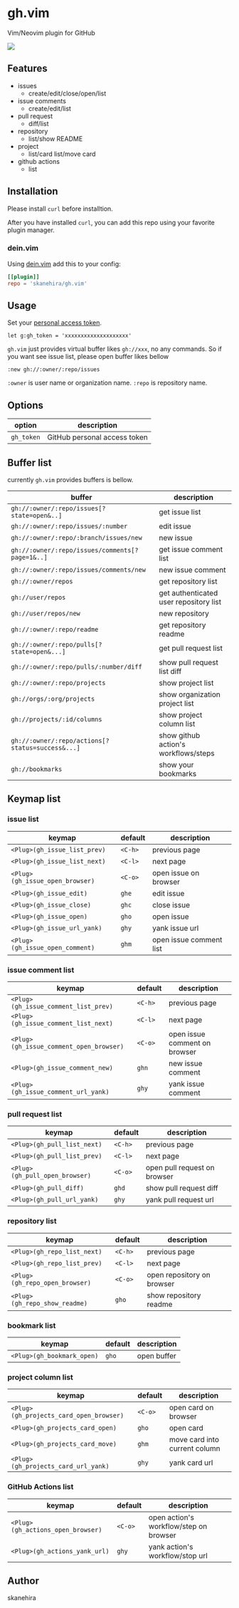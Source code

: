 # gh.vim
Vim/Neovim plugin for GitHub

![](https://i.imgur.com/tTTSZs6.gif)

## Features
- issues
  - create/edit/close/open/list
- issue comments
  - create/edit/list
- pull request
  - diff/list
- repository
  - list/show README
- project
  - list/card list/move card
- github actions
  - list

## Installation
Please install `curl` before installtion.

After you have installed `curl`, you can add this repo using your favorite plugin manager.

### dein.vim

Using [dein.vim](https://github.com/Shougo/dein.vim) add this to your config:

```toml
[[plugin]]
repo = 'skanehira/gh.vim'
```

## Usage
Set your [personal access token](https://github.com/settings/tokens).

```vim
let g:gh_token = 'xxxxxxxxxxxxxxxxxxxx'
```

`gh.vim` just provides virtual buffer likes `gh://xxx`, no any commands.
So if you want see issue list, please open buffer likes bellow

```
:new gh://:owner/:repo/issues
```

`:owner` is user name or organization name.
`:repo` is repository name.

## Options

| option     | description                  |
|------------|------------------------------|
| `gh_token` | GitHub personal access token |

## Buffer list
currently `gh.vim` provides buffers is bellow.

| buffer                                           | description                            |
|--------------------------------------------------|----------------------------------------|
| `gh://:owner/:repo/issues[?state=open&..]`       | get issue list                         |
| `gh://:owner/:repo/issues/:number`               | edit issue                             |
| `gh://:owner/:repo/:branch/issues/new`           | new issue                              |
| `gh://:owner/:repo/issues/comments[?page=1&..]`  | get issue comment list                 |
| `gh://:owner/:repo/issues/comments/new`          | new issue comment                      |
| `gh://:owner/repos`                              | get repository list                    |
| `gh://user/repos`                                | get authenticated user repository list |
| `gh://user/repos/new`                            | new repository                         |
| `gh://:owner/:repo/readme`                       | get repository readme                  |
| `gh://:owner/:repo/pulls[?state=open&...]`       | get pull request list                  |
| `gh://:owner/:repo/pulls/:number/diff`           | show pull request list diff            |
| `gh://:owner/:repo/projects`                     | show project list                      |
| `gh://orgs/:org/projects`                        | show organization project list         |
| `gh://projects/:id/columns`                      | show project column list               |
| `gh://:owner/:repo/actions[?status=success&...]` | show github action's workflows/steps   |
| `gh://bookmarks`                                 | show your bookmarks                    |

## Keymap list
### issue list

| keymap                          | default | description             |
|---------------------------------|---------|-------------------------|
| `<Plug>(gh_issue_list_prev)`    | `<C-h>` | previous page           |
| `<Plug>(gh_issue_list_next)`    | `<C-l>` | next page               |
| `<Plug>(gh_issue_open_browser)` | `<C-o>` | open issue on browser   |
| `<Plug>(gh_issue_edit)`         | `ghe`   | edit issue              |
| `<Plug>(gh_issue_close)`        | `ghc`   | close issue             |
| `<Plug>(gh_issue_open)`         | `gho`   | open issue              |
| `<Plug>(gh_issue_url_yank)`     | `ghy`   | yank issue url          |
| `<Plug>(gh_issue_open_comment)` | `ghm`   | open issue comment list |

### issue comment list

| keymap                                  | default | description                   |
|-----------------------------------------|---------|-------------------------------|
| `<Plug>(gh_issue_comment_list_prev)`    | `<C-h>` | previous page                 |
| `<Plug>(gh_issue_comment_list_next)`    | `<C-l>` | next page                     |
| `<Plug>(gh_issue_comment_open_browser)` | `<C-o>` | open issue comment on browser |
| `<Plug>(gh_issue_comment_new)`          | `ghn`   | new issue comment             |
| `<Plug>(gh_issue_comment_url_yank)`     | `ghy`   | yank issue comment            |

### pull request list

| keymap                         | default | description                  |
|--------------------------------|---------|------------------------------|
| `<Plug>(gh_pull_list_next)`    | `<C-h>` | previous page                |
| `<Plug>(gh_pull_list_prev)`    | `<C-l>` | next page                    |
| `<Plug>(gh_pull_open_browser)` | `<C-o>` | open pull request on browser |
| `<Plug>(gh_pull_diff)`         | `ghd`   | show pull request diff       |
| `<Plug>(gh_pull_url_yank)`     | `ghy`   | yank pull request url        |

### repository list

| keymap                         | default | description                                                         |
|--------------------------------|---------|---------------------------------------------------------------------|
| `<Plug>(gh_repo_list_next)`    | `<C-h>` | previous page                                                       |
| `<Plug>(gh_repo_list_prev)`    | `<C-l>` | next page                                                           |
| `<Plug>(gh_repo_open_browser)` | `<C-o>` | open repository on browser                                          |
| `<Plug>(gh_repo_show_readme)`  | `gho`   | show repository readme                                              |

### bookmark list

| keymap                     | default | description |
|----------------------------|---------|-------------|
| `<Plug>(gh_bookmark_open)` | `gho`   | open buffer |

### project column list

| keymap                                  | default | description                   |
|-----------------------------------------|---------|-------------------------------|
| `<Plug>(gh_projects_card_open_browser)` | `<C-o>` | open card on browser          |
| `<Plug>(gh_projects_card_open)`         | `gho`   | open card                     |
| `<Plug>(gh_projects_card_move)`         | `ghm`   | move card into current column |
| `<Plug>(gh_projects_card_url_yank)`     | `ghy`   | yank card url                 |

### GitHub Actions list

| keymap                            | default | description                            |
|-----------------------------------|---------|----------------------------------------|
| `<Plug>(gh_actions_open_browser)` | `<C-o>` | open action's workflow/step on browser |
| `<Plug>(gh_actions_yank_url)`     | `ghy`   | yank action's workflow/stop url        |

## Author
skanehira
